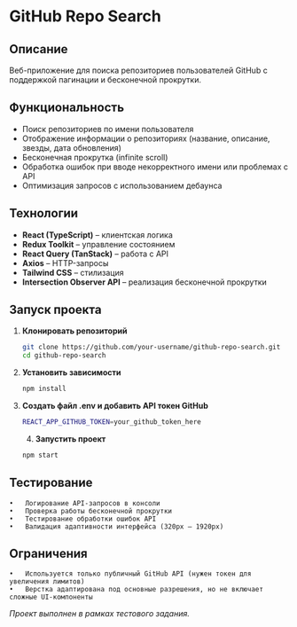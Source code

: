 # **GitHub Repo Search**

## **Описание**

Веб-приложение для поиска репозиториев пользователей GitHub с поддержкой пагинации и бесконечной прокрутки.

## **Функциональность**

- Поиск репозиториев по имени пользователя
- Отображение информации о репозиториях (название, описание, звезды, дата обновления)
- Бесконечная прокрутка (infinite scroll)
- Обработка ошибок при вводе некорректного имени или проблемах с API
- Оптимизация запросов с использованием дебаунса

## **Технологии**

- **React (TypeScript)** – клиентская логика
- **Redux Toolkit** – управление состоянием
- **React Query (TanStack)** – работа с API
- **Axios** – HTTP-запросы
- **Tailwind CSS** – стилизация
- **Intersection Observer API** – реализация бесконечной прокрутки

## **Запуск проекта**

1. **Клонировать репозиторий**
   ```sh
   git clone https://github.com/your-username/github-repo-search.git
   cd github-repo-search
   ```
2. **Установить зависимости**
   ```sh
   npm install
   ```
3. **Создать файл .env и добавить API токен GitHub**

   ```sh
   REACT_APP_GITHUB_TOKEN=your_github_token_here
   ```

   4. **Запустить проект**

   ```sh
   npm start

   ```

## **Тестирование**

    •	Логирование API-запросов в консоли
    •	Проверка работы бесконечной прокрутки
    •	Тестирование обработки ошибок API
    •	Валидация адаптивности интерфейса (320px – 1920px)

## **Ограничения**

    •	Используется только публичный GitHub API (нужен токен для увеличения лимитов)
    •	Верстка адаптирована под основные разрешения, но не включает сложные UI-компоненты

_Проект выполнен в рамках тестового задания._
